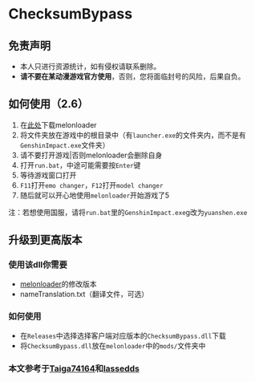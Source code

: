 # ChecksumBypass

## 免责声明
* 本人只进行资源统计，如有侵权请联系删除。
* **请不要在某动漫游戏官方使用**，否则，您将面临封号的风险，后果自负。

## 如何使用（2.6）
1) 在[此处](https://github.com/Lost-Season/ChecksumBypass/releases/tag/melonloader2.6)下载melonloader
2) 将文件夹放在游戏中的根目录中（有`launcher.exe`的文件夹内，而不是有`GenshinImpact.exe`文件夹）
3) 请不要打开游戏|否则melonloader会删除自身
4) 打开`run.bat`，中途可能需要按`Enter`键
5) 等待游戏窗口打开
6) `F11`打开`emo changer`，`F12`打开`model changer`
7) 随后就可以开心地使用`melonloader`开始游戏了5

注：若想使用国服，请将`run.bat`里的`GenshinImpact.exe`g改为`yuanshen.exe`

## 升级到更高版本

### 使用该dll你需要
* [melonloader](https://github.com/LavaGang/MelonLoader)的修改版本
* nameTranslation.txt（翻译文件，可选）

### 如何使用
* 在`Releases`中选择选择客户端对应版本的`ChecksumBypass.dll`下载
* 将`ChecksumBypass.dll`放在`melonloader`中的`mods/`文件夹中

### 本文参考于[Taiga74164](https://github.com/Taiga74164/ChecksumBypass-GenshinImpact#checksumbypass-genshinimpact)和[lassedds](https://github.com/lassedds/Melonloader-AnimeGaming)
